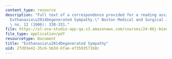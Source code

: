 ```yaml
---
content_type: resource
description: "Full text of a correspondence provided for a reading assignment: \"\
  Euthanasia\u2014Degenerated Sympathy.\" Boston Medical and Surgical Journal 154,\
  \ no. 12 (1906): 330-331."
file: https://ol-ocw-studio-app-qa.s3.amazonaws.com/courses/24-06j-bioethics-spring-2009/2fd93e4235c6563d6faeef3593571b8c_MIT24_06Js09_read01_Euthanasia.pdf
file_type: application/pdf
resourcetype: Document
title: "Euthanasia\u2014Degenerated Sympathy"
uid: 2fd93e42-35c6-563d-6fae-ef3593571b8c
---
```

